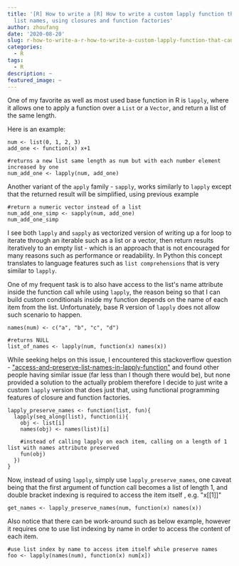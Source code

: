 ```yaml
---
title: '[R] How to write a [R] How to write a custom lapply function that can access
  list names, using closures and function factories'
author: zhoufang
date: '2020-08-20'
slug: r-how-to-write-a-r-how-to-write-a-custom-lapply-function-that-can-access-list-names-using-closures-and-function-factories
categories:
  - R
tags:
  - R
description: ~
featured_image: ~
---
```


One of my favorite as well as most used base function in R is `lapply`, where it allows one to apply a function over a `List` or a `Vector`, and return a list of the same length.

Here is an example:

```{r}
num <- list(0, 1, 2, 3)
add_one <- function(x) x+1

#returns a new list same length as num but with each number element increased by one
num_add_one <- lapply(num, add_one)
```

Another variant of the `apply` family - `sapply`, works similarly to `lapply` except that the returned result will be simplified, using previous example

```{r}
#return a numeric vector instead of a list
num_add_one_simp <- sapply(num, add_one)
num_add_one_simp
```

I see both `lapply` and `sapply` as vectorized version of writing up a for loop to iterate through an iterable such as a list or a vector, then return results iteratively to an empty list - which is an approach that is not encouraged for many reasons such as performance or readability. In Python this concept translates to language features such as `list comprehensions` that is very similar to `lapply`.

One of my frequent task is to also have access to the list's name attribute inside the function call while using `lapply`, the reason being so that I can build custom conditionals inside my function depends on the name of each item from the list. Unfortunately, base R version of `lapply` does not allow such scenario to happen.

```{r}
names(num) <- c("a", "b", "c", "d")

#returns NULL
list_of_names <- lapply(num, function(x) names(x))
```

While seeking helps on this issue, I encountered this stackoverflow question - ["access-and-preserve-list-names-in-lapply-function"](https://stackoverflow.com/questions/9469504/access-and-preserve-list-names-in-lapply-function) and found other people having similar issue (far less than I though there would be), but none provided a solution to the actually problem therefore I decide to just write a custom `lapply` version that does just that, using functional programming features of closure and function factories.

```{r}
lapply_preserve_names <- function(list, fun){
  lapply(seq_along(list), function(i){
    obj <- list[i]
    names(obj) <- names(list)[i]
    
    #instead of calling lapply on each item, calling on a length of 1 list with names attribute preserved
    fun(obj)
  })
}
```

Now, instead of using `lapply`, simply use `lapply_preserve_names`, one caveat being that the first argument of function call becomes a list of length 1, and double bracket indexing is required to access the item itself , e.g. "x[[1]]"

```{r}
get_names <- lapply_preserve_names(num, function(x) names(x))
```

Also notice that there can be work-around such as below example, however it requires one to use list indexing by name in order to access the content of each item.

```{r}
#use list index by name to access item itself while preserve names
foo <- lapply(names(num), function(x) num[x])
```